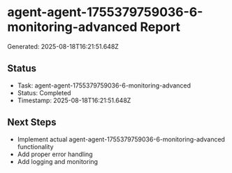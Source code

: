 # agent-agent-1755379759036-6-monitoring-advanced Report

Generated: 2025-08-18T16:21:51.648Z

## Status
- Task: agent-agent-1755379759036-6-monitoring-advanced
- Status: Completed
- Timestamp: 2025-08-18T16:21:51.648Z

## Next Steps
- Implement actual agent-agent-1755379759036-6-monitoring-advanced functionality
- Add proper error handling
- Add logging and monitoring
